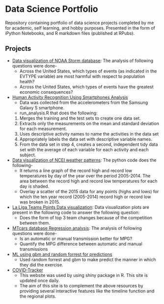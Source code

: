 # Data Science Portfolio
Repository containing portfolio of data science projects completed by me for academic, self learning, and hobby purposes. Presented in the form of iPython Notebooks, and R markdown files (published at RPubs).
## Projects
* [Data visualization of NOAA Storm database](https://rpubs.com/ved1999/644535): The analysis of following questions were done-
  + Across the United States, which types of events (as indicated in the EVTYPE variable) are most harmful with respect to population health?
  + Across the United States, which types of events have the greatest economic consequences?
* [Human Activity Recognition Using Smartphones Analysis](https://github.com/vedant-naik99/gcd-project)
  + Data was collected from the accelerometers from the Samsung Galaxy S smartphone.
  + run_analysis.R that does the following:
   1. Merges the training and the test sets to create one data set.
   2. Extracts only the measurements on the mean and standard deviation for each measurement.
   3. Uses descriptive activity names to name the activities in the data set
   4. Appropriately labels the data set with descriptive variable names.
   5. From the data set in step 4, creates a second, independent tidy data set with the average of each variable for each activity and each subject.
* [Data visualization of NCEI weather patterns](https://github.com/vedant-naik99/data_science_portfolio/blob/main/%20Data%20visualization%20of%20NCEI%20weather%20patterns.ipynb): The python code does the following-
  + It returns a line graph of the record high and record low temperatures by day of the year over the period 2005-2014. The area between the record high and record low temperatures for each day is shaded.
  + Overlay a scatter of the 2015 data for any points (highs and lows) for which the ten year record (2005-2014) record high or record low was broken in 2015.
* [La Liga Teams Points Data visualization](https://github.com/vedant-naik99/data_science_portfolio/blob/main/La%20Liga%20teams%20data%20visualisation.ipynb): Data visualization plots are present in the following code to answer the following question:
  + Does the form of top 3 team changes because of the competition between them.
* [MTcars database Regression analysis](https://rpubs.com/ved1999/685927): The analysis of following questions were done-
  + Is an automatic or manual transmission better for MPG?
  + Quantify the MPG difference between automatic and manual transmissions
* [ML using gbm and random forrest for predictions](https://rpubs.com/ved1999/685921)
  + Used random forrest and gbm to make predict the manner in which they did the exercise. 
* [COVID-Tracker](https://github.com/vedant-naik99/Covid-Tracker)
  + This website was used by using shiny package in R. This site is updated once daily.
  + The aim of this site is to complement the above resources by providing several interactive features like the timeline function and the regional plots.
